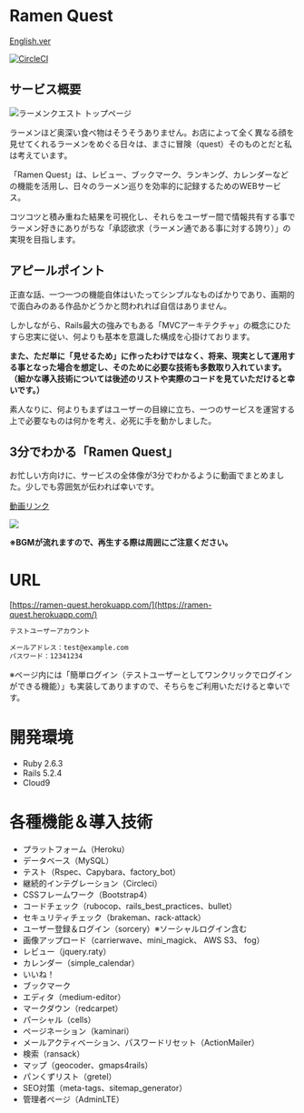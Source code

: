 # Ramen Quest

[English.ver](https://github.com/kazama1209/ramen-quest/blob/master/README_EN.md)

[![CircleCI](https://circleci.com/gh/kazama1209/ramen-quest.svg?style=shield)](https://circleci.com/gh/kazama1209/ramen-quest)

## サービス概要

![ラーメンクエスト トップページ](https://user-images.githubusercontent.com/51913879/70669028-8dfdc480-1cb8-11ea-8b47-6902ce17b9f0.png)

ラーメンほど奥深い食べ物はそうそうありません。お店によって全く異なる顔を見せてくれるラーメンをめぐる日々は、まさに冒険（quest）そのものとだと私は考えています。

「Ramen Quest」は、レビュー、ブックマーク、ランキング、カレンダーなどの機能を活用し、日々のラーメン巡りを効率的に記録するためのWEBサービス。

コツコツと積み重ねた結果を可視化し、それらをユーザー間で情報共有する事でラーメン好きにありがちな「承認欲求（ラーメン通である事に対する誇り）」の実現を目指します。

## アピールポイント

正直な話、一つ一つの機能自体はいたってシンプルなものばかりであり、画期的で面白みのある作品かどうかと問われれば自信はありません。

しかしながら、Rails最大の強みでもある「MVCアーキテクチャ」の概念にひたすら忠実に従い、何よりも基本を意識した構成を心掛けております。

**また、ただ単に「見せるため」に作ったわけではなく、将来、現実として運用する事となった場合を想定し、そのために必要な技術も多数取り入れています。（細かな導入技術については後述のリストや実際のコードを見ていただけると幸いです。）**

素人なりに、何よりもまずはユーザーの目線に立ち、一つのサービスを運営する上で必要なものは何かを考え、必死に手を動かしました。

## 3分でわかる「Ramen Quest」

お忙しい方向けに、サービスの全体像が3分でわかるように動画でまとめました。少しでも雰囲気が伝われば幸いです。

[動画リンク](https://youtu.be/H6Vv5fqODRA )

[![](https://img.youtube.com/vi/H6Vv5fqODRA/0.jpg)](https://www.youtube.com/watch?v=H6Vv5fqODRA)

**※BGMが流れますので、再生する際は周囲にご注意ください。**

# URL

[https://ramen-quest.herokuapp.com/](https://ramen-quest.herokuapp.com/)

```HTML
テストユーザーアカウント

メールアドレス：test@example.com
パスワード：12341234
```

※ページ内には「簡単ログイン（テストユーザーとしてワンクリックでログインができる機能）」も実装してありますので、そちらをご利用いただけると幸いです。

# 開発環境

- Ruby 2.6.3
- Rails 5.2.4
- Cloud9

# 各種機能＆導入技術

- プラットフォーム（Heroku）
- データベース（MySQL）
- テスト（Rspec、Capybara、factory_bot）
- 継続的インテグレーション（Circleci）
- CSSフレームワーク（Bootstrap4）
- コードチェック（rubocop、rails_best_practices、bullet）
- セキュリティチェック（brakeman、rack-attack）
- ユーザー登録＆ログイン（sorcery）※ソーシャルログイン含む
- 画像アップロード（carrierwave、mini_magick、 AWS S3、 fog）
- レビュー（jquery.raty）
- カレンダー（simple_calendar）
- いいね！
- ブックマーク
- エディタ（medium-editor）
- マークダウン（redcarpet）
- パーシャル（cells）
- ページネーション（kaminari）
- メールアクティベーション、パスワードリセット（ActionMailer）
- 検索（ransack）
- マップ（geocoder、gmaps4rails）
- パンくずリスト（gretel）
- SEO対策（meta-tags、sitemap_generator）
- 管理者ページ（AdminLTE）
